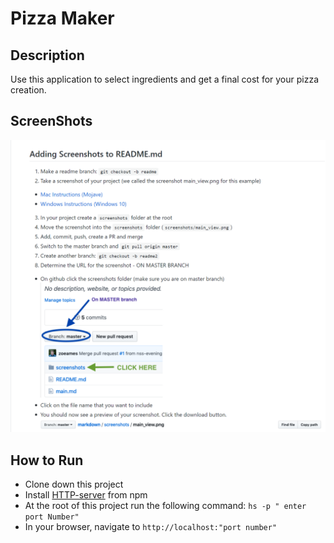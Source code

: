 # Pizza Maker

## Description
Use this application to select ingredients and get a final cost for your pizza creation.

## ScreenShots

![pizza maker preview](https://raw.githubusercontent.com/phillipsja97/pizza-maker/master/Screenshots/Mainview.PNG)




## How to Run

* Clone down this project
* Install [HTTP-server](https://www.npmjs.com/package/http-server) from npm
* At the root of this project run the following command: `hs -p " enter port Number"`
* In your browser, navigate to `http://localhost:"port number"`




